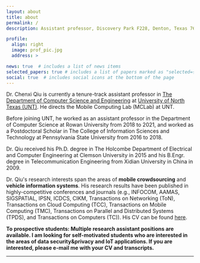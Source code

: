 ```yaml
---
layout: about
title: about
permalink: /
description: Assistant professor, Discovery Park F228, Denton, Texas 76207. chenxi.qiu[at]unt.edu

profile:
  align: right
  image: prof_pic.jpg
  address: >

news: true  # includes a list of news items
selected_papers: true # includes a list of papers marked as "selected={true}"
social: true  # includes social icons at the bottom of the page
---
```


Dr. Chenxi Qiu is currently a tenure-track assistant professor in [The Department of Computer Science and Engineering](https://computerscience.engineering.unt.edu/) at [University of North Texas (UNT)](https://www.unt.edu/). He directs the Mobile Computing Lab (MCLab) at UNT.  

Before joining UNT, he worked as an assistant professor in the Department of Computer Science at Rowan University from 2018 to 2021, and worked as a Postdoctoral Scholar in The College of Information Sciences and Technology at Pennsylvania State University from 2016 to 2018. 

Dr. Qiu received his Ph.D. degree in The Holcombe Department of Electrical and Computer Engineering at Clemson University in 2015 and his B.Engr. degree in Telecommunication Engineering from Xidian University in China in 2009.

Dr. Qiu's research interests span the areas of **mobile crowdsourcing** and **vehicle information systems**. His research results have been published in highly-competitive conferences and journals (e.g., INFOCOM, AAMAS, SIGSPATIAL, IPSN, ICDCS, CIKM, Transactions on Networking (ToN), Transactions on Cloud Computing (TCC), Transactions on Mobile Computing (TMC), Transactions on Parallel and Distributed Systems (TPDS), and Transactions on Computers (TC)). His CV can be found [here](https://github.com/chenxiunt/chenxiunt.github.io/blob/fdd3ece5ee456db77bf4498ff83c69ffed559801/assets/pdf/CV2021.pdf). 

**To prospective students: Multiple research assistant positions are available. I am looking for self-motivated students who are interested in the areas of data security&privacy and IoT applications. If you are interested, please e-mail me with your CV and transcripts.**

---
